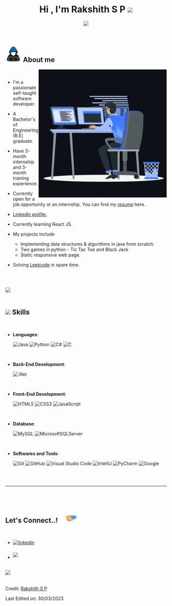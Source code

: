 
<h1 align="center"><b>Hi , I'm Rakshith S P </b><img src="https://media.giphy.com/media/hvRJCLFzcasrR4ia7z/giphy.gif" width="35"></h1>

<p align="center">
  <a href="https://github.com/DenverCoder1/readme-typing-svg"><img src="https://readme-typing-svg.herokuapp.com?font=Time+New+Roman&color=cyan&size=25&center=true&vCenter=true&width=600&height=100&lines=Namaste...&#128591;++;Self-taught+software+developer..,;Newbie+at+coding..,;Active+learner..,;Always+love+to+learn+new+things..&#128273;"></a>
</p>


<br>



	
## <picture><img src = "https://github.com/Rakshith-SP/Rakshith-SP/blob/main/main/assets/images/programmer.gif" width = 50px></picture> **About me**

<picture> <img align="right" src="https://github.com/Rakshith-SP/Rakshith-SP/blob/main/main/assets/images/animation_right.gif" width = 400px></picture>

<br>

- I'm a passionate self-taught software developer.

- A Bachelor's of Engineering (B.E) graduate.

- Have 3-month internship and 3-month training experience.

- Currently open for a job opportunity or an internship. You can find my [resume](https://drive.google.com/drive/folders/11WkS0Dkn60REQ5eqhgbuoWfhKFaneiip?usp=share_link) here.

- [LinkedIn profile.](https://www.linkedin.com/in/rakshith-sp-30a628159/)

- Currently learning React JS.

- My projects include
	- Implementing data structures & algorithms in java from scratch.
 	- Two games in python - Tic Tac Toe and Black Jack
  	- Static responsive web page.

- Solving [Leetcode](https://leetcode.com/RAKSHITH_SP/) in spare time.

<br><br>

<img src="https://user-images.githubusercontent.com/73097560/115834477-dbab4500-a447-11eb-908a-139a6edaec5c.gif"><br><br>

## <img src="https://media2.giphy.com/media/QssGEmpkyEOhBCb7e1/giphy.gif?cid=ecf05e47a0n3gi1bfqntqmob8g9aid1oyj2wr3ds3mg700bl&rid=giphy.gif" width ="25"><b> Skills</b>
<br>

<p align="center">

- **Languages**:
   
    ![Java](https://img.shields.io/badge/Java-ED8B00?style=for-the-badge&logo=openjdk&logoColor=white)
    ![Python](https://img.shields.io/badge/Python%20-%2314354C.svg?style=for-the-badge&logo=python&logoColor=white)
    ![C#](https://img.shields.io/badge/c%23-%23239120.svg?style=for-the-badge&logo=c-sharp&logoColor=white)
    ![C](https://img.shields.io/badge/C%20-%232370ED.svg?style=for-the-badge&logo=c&logoColor=white)
<br>   

- **Back-End Development**:
  
   ![.Net](https://img.shields.io/badge/.NET-5C2D91?style=for-the-badge&logo=.net&logoColor=white)

<br>

- **Front-End Development**:
  
   ![HTML5](https://img.shields.io/badge/HTML5%20-%23E34F26.svg?style=for-the-badge&logo=html5&logoColor=white)
   ![CSS3](https://img.shields.io/badge/CSS%20-%231572B6.svg?style=for-the-badge&logo=css3&logoColor=white)
   ![JavaScript](https://img.shields.io/badge/javascript-%23323330.svg?style=for-the-badge&logo=javascript&logoColor=%23F7DF1E)
  
<br>

- **Database**:

    ![MySQL](https://img.shields.io/badge/MySQL-005C84?style=for-the-badge&logo=mysql&logoColor=white)
    ![MicrosoftSQLServer](https://img.shields.io/badge/Microsoft%20SQL%20Server-CC2927?style=for-the-badge&logo=microsoft%20sql%20server&logoColor=white)
<br>

- **Softwares and Tools**:

    ![Git](https://img.shields.io/badge/git-%23F05033.svg?style=for-the-badge&logo=git&logoColor=white)
    ![GitHub](https://img.shields.io/badge/github-%23121011.svg?style=for-the-badge&logo=github&logoColor=white)
    ![Visual Studio Code](https://img.shields.io/badge/Visual%20Studio%20Code-0078d7.svg?style=for-the-badge&logo=visual-studio-code&logoColor=white)
    ![IntelliJ](https://img.shields.io/badge/IntelliJ_IDEA-000000.svg?style=for-the-badge&logo=intellij-idea&logoColor=white)
    ![PyCharm](https://img.shields.io/badge/PyCharm-000000.svg?&style=for-the-badge&logo=PyCharm&logoColor=white)
    ![Google](https://img.shields.io/badge/google-%234285F4.svg?style=for-the-badge&logo=google&logoColor=white)


</p>

<br>
<br>


-----

<br>
<br>

## <b> Let's Connect..!</b><img src="https://github.com/Rakshith-SP/Rakshith-SP/blob/main/main/assets/images/handshake.gif" width ="80">
<br>
<div align='left'>

<ul>

<li>
<a href="https://www.linkedin.com/in/rakshith-sp-30a628159/" target="_blank">
<img src="https://img.shields.io/badge/linkedin:  Rakshith S P-%2300acee.svg?color=405DE6&style=for-the-badge&logo=linkedin&logoColor=white" alt=linkedin style="margin-bottom: 5px;"/>
</a>
</li>

<br>

<li>
<a href="mailto:rakshithsp80@gmail.com" target="_blank">
<img src="https://img.shields.io/badge/gmail:  Rakshith S P-%23EA4335.svg?style=for-the-badge&logo=gmail&logoColor=white" t=mail style="margin-bottom: 5px;" />
</a>
</li>
	
</ul>
</div>

<br>
<img src="https://user-images.githubusercontent.com/73097560/115834477-dbab4500-a447-11eb-908a-139a6edaec5c.gif">
<br>
<br>

Credit: [Rakshith S P](https://github.com/Rakshith-SP)

Last Edited on: 30/03/2023

